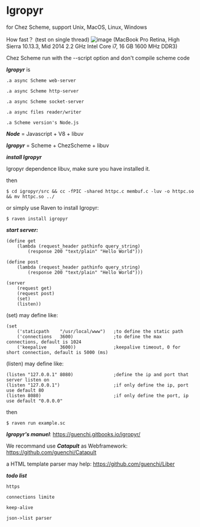 # Igropyr
for Chez Scheme, support Unix, MacOS, Linux, Windows

How fast？ (test on single thread)
![image](https://github.com/guenchi/Igropyr/blob/master/benckmark.png?raw=true)
(MacBook Pro Retina, High Sierra 10.13.3, Mid 2014 2.2 GHz Intel Core i7, 16 GB 1600 MHz DDR3)

Chez Scheme run with the --script option and don't compile scheme code

***Igropyr*** is

```
.a async Scheme web-server

.a async Scheme http-server

.a async Scheme socket-server

.a async files reader/writer

.a Scheme version's Node.js

```
***Node*** = Javascript + V8 + libuv

***Igropyr*** = Scheme + ChezScheme + libuv



***install Igropyr***

Igropyr dependence libuv, make sure you have installed it.

then 

`$ cd igropyr/src && cc -fPIC -shared httpc.c membuf.c -luv -o httpc.so && mv httpc.so ../`

or simply use Raven to install Igropyr:

`$ raven install igropyr`


***start server:***

```
(define get
    (lambda (request_header pathinfo query_string)
        (response 200 "text/plain" "Hello World")))
                
(define post
    (lambda (request_header pathinfo query_string)
        (response 200 "text/plain" "Hello World")))

(server 
    (request get) 
    (request post)
    (set) 
    (listen))
```


(set) may define like:

```
(set 
    ('staticpath    "/usr/local/www")   ;to define the static path    
    ('connections   3600)               ;to define the max connections, default is 1024
    ('keepalive     3600))              ;keepalive timeout, 0 for short connection, default is 5000 (ms)
```

(listen) may define like:

```
(listen "127.0.0.1" 8080)               ;define the ip and port that server listen on
(listen "127.0.0.1")                    ;if only define the ip, port use default 80
(listen 8080)                           ;if only define the port, ip use default "0.0.0.0"
```

then

```
$ raven run example.sc
```

***Igropyr's manuel***:  https://guenchi.gitbooks.io/igropyr/

We recommand use ***Catapult*** as Webframework: https://github.com/guenchi/Catapult

a HTML template parser may help:   https://github.com/guenchi/Liber

***todo list***

```
https

connections limite

keep-alive

json->list parser
```

